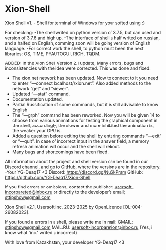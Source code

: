 # Xion-Shell
Xion Shell v1. - Shell for terminal of Windows for your softed using :)

For checking:
-The shell writed on python version of 3.7.5, but can used and version of 3.7.6 and high up.
-The interface of shell a half writed on russian, and a halfed on English, comming soon will be going version of English language.
-For correct work the shell, to python must been the next libraries: OS, TIME, PYAUTOGUI, RICH, TQDM.

ADDED:
In the Xion Shell Version 2.1 update,
Many errors, bugs and inconsistencies with the idea were corrected.
This was done and fixed:
- The xion.net network has been updated. Now to connect to it you need to enter
   “—connect localhost//xion.net”. Also added methods to the network “get” and “viewer”.
- Updated “—stat” command.
- Documentation updated.
- Partial Russification of some commands, but it is still advisable to know English
- The “—grph” command has been reworked. Now you will be given 14 to choose from
   various animations for testing the graphical component in the shell,
   accordingly, the slower and more inhibited the animation is,
   the weaker your GPU is.
- Added a question before exiting the shell by entering commands
   “—exit” or “—quit”. In case of incorrect input in the answer field,
   a memory refresh animation will occur and the shell will reboot.
- Many bugs and shortcomings have been fixed.

All information about the project and shell version can be found in our Discord
channel, and go to GitHub, where the versions are in the repository. -Your YG-Deaq17 <3
Discord: https://discord.gg/Nu6kPrsm
GitHub: https://github.com/YG-Deaq17/Xion-Shell

If you find errors or omissions, contact the publisher:
usersoft-incorpareted@inbox.ru or directly to the developer’s email;
sttipshow@gmail.com

Xion Shell v2.1, Usersoft Inc. 2023-2025 by OpenLicence [OL-004-26082023].

If you found a errors in a shell, please write me in mail:
GMAIL:  sttipshow@gmail.com
MAIL.RU:  usersoft-incorparetion@inbox.ru (Yes, i know what 'inc.' writed a incorrect)

With love from Kazakhstan, your developer YG-Deaq17 <3
